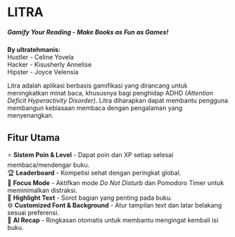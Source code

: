 # LITRA
##### Gamify Your Reading - Make Books as Fun as Games!
**By ultratehmanis:** </br>
Hustler - Celine Yovela </br>
Hacker - Kisusherly Annelise </br>
Hipster - Joyce Velensia </br>

Litra adalah aplikasi berbasis gamifikasi yang dirancang untuk meningkatkan minat baca, khususnya bagi penghidap ADHD _(Attention Deficit Hyperactivity Disorder)_. Litra diharapkan dapat membantu pengguna membangun kebiasaan membaca dengan pengalaman yang menyenangkan.

## Fitur Utama
⭐ **Sistem Poin & Level** - Dapat poin dan XP setiap selesai membaca/mendengar buku. </br>
🏆 **Leaderboard** - Kompetisi sehat dengan peringkat global. </br>
🎯 **Focus Mode** - Aktifkan mode _Do Not Disturb_ dan Pomodoro Timer untuk meminimalkan distraksi. </br>
📌 **Highlight Text** - Sorot bagian yang penting pada buku. </br>
⚙️ **Customized Font & Background** - Atur tampilan text dan latar belakang sesuai preferensi. </br>
📝 **AI Recap** - Ringkasan otomatis untuk membantu mengingat kembali isi buku. </br>




